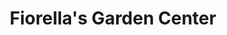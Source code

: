 ---
title: "Fiorella's Garden Center"
url: /tonawanda/fiorellas-garden-center/
shop: garden centre
---